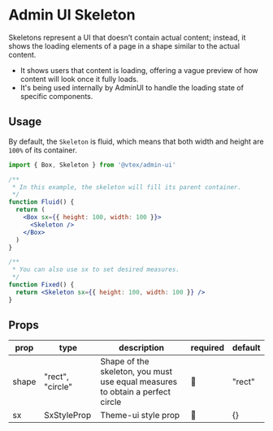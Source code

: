 # Admin UI Skeleton

Skeletons represent a UI that doesn’t contain actual content; instead, it shows the loading elements of a page in a shape similar to the actual content.

- It shows users that content is loading, offering a vague preview of how content will look once it fully loads.
- It's being used internally by AdminUI to handle the loading state of specific components.

## Usage

By default, the `Skeleton` is fluid, which means that both width and height are `100%` of its container.

```jsx
import { Box, Skeleton } from '@vtex/admin-ui'

/**
 * In this example, the skeleton will fill its parent container.
 */
function Fluid() {
  return (
    <Box sx={{ height: 100, width: 100 }}>
      <Skeleton />
    </Box>
  )
}

/**
 * You can also use sx to set desired measures.
 */
function Fixed() {
  return <Skeleton sx={{ height: 100, width: 100 }} />
}
```

## Props

| prop  | type             | description                                                                   | required | default |
| ----- | ---------------- | ----------------------------------------------------------------------------- | -------- | ------- |
| shape | "rect", "circle" | Shape of the skeleton, you must use equal measures to obtain a perfect circle | 🚫       | "rect"  |
| sx    | SxStyleProp      | Theme-ui style prop                                                           | 🚫       | {}      |
